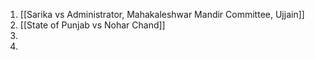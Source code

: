 1. [[Sarika vs Administrator, Mahakaleshwar Mandir Committee, Ujjain]]
2. [[State of Punjab vs Nohar Chand]]
3. 
4. 